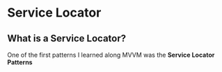# Service Locator 
## What is a Service Locator?

One of the first patterns I learned along MVVM was the **Service Locator Patterns**